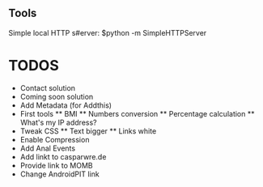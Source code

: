 ## Tools ##
Simple local HTTP s#erver:
$python -m SimpleHTTPServer

# TODOS ##
* Contact solution
* Coming soon solution
* Add Metadata (for Addthis)
* First tools
** BMI
** Numbers conversion
** Percentage calculation
** What's my IP address?
* Tweak CSS
** Text bigger
** Links white
* Enable Compression
* Add Anal Events
* Add linkt to casparwre.de
* Provide link to MOMB
* Change AndroidPIT link

